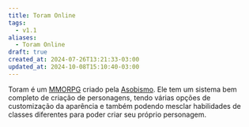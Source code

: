 ```yaml
---
title: Toram Online
tags:
  - v1.1
aliases:
  - Toram Online
draft: true
created_at: 2024-07-26T13:21:33-03:00
updated_at: 2024-10-08T15:10:40-03:00
---
```


Toram é um [MMORPG](../../../../../atomos/2024/07/08/MMORPG.md) criado pela [Asobismo](../../../../entrada/2024/07/08/Asobismo.md). Ele tem um sistema bem completo de criação de personagens, tendo várias opções de customização da aparência e também podendo mesclar habilidades de classes diferentes para poder criar seu próprio personagem. 




